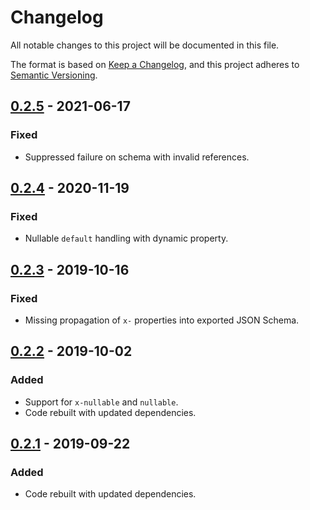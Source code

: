 # Changelog
All notable changes to this project will be documented in this file.

The format is based on [Keep a Changelog](https://keepachangelog.com/en/1.0.0/),
and this project adheres to [Semantic Versioning](https://semver.org/spec/v2.0.0.html).

## [0.2.5] - 2021-06-17

### Fixed
- Suppressed failure on schema with invalid references.

## [0.2.4] - 2020-11-19

### Fixed
- Nullable `default` handling with dynamic property.

## [0.2.3] - 2019-10-16

### Fixed
- Missing propagation of `x-` properties into exported JSON Schema.

## [0.2.2] - 2019-10-02

### Added
- Support for `x-nullable` and `nullable`.
- Code rebuilt with updated dependencies.

## [0.2.1] - 2019-09-22

### Added
- Code rebuilt with updated dependencies.

[0.2.5]: https://github.com/swaggest/php-swagger2-schema/compare/v0.2.4...v0.2.5
[0.2.4]: https://github.com/swaggest/php-swagger2-schema/compare/v0.2.3...v0.2.4
[0.2.3]: https://github.com/swaggest/php-swagger2-schema/compare/v0.2.2...v0.2.3
[0.2.2]: https://github.com/swaggest/php-swagger2-schema/compare/v0.2.1...v0.2.2
[0.2.1]: https://github.com/swaggest/php-swagger2-schema/compare/v0.2.0...v0.2.1
